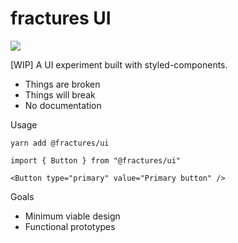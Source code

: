 # fractures UI

![](https://travis-ci.org/fractures/fractures-ui.svg)

[WIP] A UI experiment built with styled-components.

- Things are broken
- Things will break
- No documentation

Usage

```
yarn add @fractures/ui

import { Button } from "@fractures/ui"

<Button type="primary" value="Primary button" />
```

Goals

- Minimum viable design
- Functional prototypes

